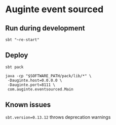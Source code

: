 Auginte event sourced
=====================

Run during development
----------------------

```
sbt "~re-start"
```

Deploy
------

```
sbt pack
```

```
java -cp "$SOFTWARE_PATH/pack/lib/*" \
 -Dauginte.host=0.0.0.0 \
 -Dauginte.port=8111 \
 com.auginte.eventsourced.Main
```

Known issues
------------

`sbt.version=0.13.12` throws deprecation warnings